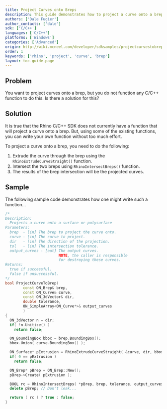 ```yaml
---
title: Project Curves onto Breps
description: This guide demonstrates how to project a curve onto a brep using C/C++.
authors: ['Dale Fugier']
author_contacts: ['dale']
sdk: ['C/C++']
languages: ['C/C++']
platforms: ['Windows']
categories: ['Advanced']
origin: http://wiki.mcneel.com/developer/sdksamples/projectcurvestobrep
order: 1
keywords: ['rhino', 'project', 'curve', 'brep']
layout: toc-guide-page
---
```


 
## Problem

You want to project curves onto a brep, but you do not function any C/C++ function to do this.  Is there a solution for this?

## Solution

It is true that the Rhino C/C++ SDK does not currently have a function that will project a curve onto a brep. But, using some of the existing functions, you can write your own function without too much effort.

To project a curve onto a brep, you need to do the following:

1. Extrude the curve through the brep using the `RhinoExtrudeCurveStraight()` function.
1. Intersect the two breps using `RhinoIntersectBreps()` function.
1. The results of the brep intersection will be the projected curves.

## Sample

The following sample code demonstrates how one might write such a function...

```cpp
/*
Description:
  Projects a curve onto a surface or polysurface
Parameters:
  brep  - [in] The brep to project the curve onto.
  curve - [in] The curve to project.
  dir   - [in] The direction of the projection.
  tol   - [in] The intersection tolerance.
  output_curves - [out] The output curves.
                        NOTE, the caller is responsible
                        for destroying these curves.
Returns:
  true if successful.
  false if unsuccessful.
*/
bool ProjectCurveToBrep(
        const ON_Brep& brep,
        const ON_Curve& curve,
        const ON_3dVector& dir,
        double tolerance,
        ON_SimpleArray<ON_Curve*>& output_curves
        )
{
  ON_3dVector n = dir;
  if( !n.Unitize() )
    return false;

  ON_BoundingBox bbox = brep.BoundingBox();
  bbox.Union( curve.BoundingBox() );

  ON_Surface* pExtrusion = RhinoExtrudeCurveStraight( &curve, dir, bbox.Diagonal().Length() );
  if( 0 == pExtrusion )
    return false;

  ON_Brep* pBrep = ON_Brep::New();
  pBrep->Create( pExtrusion );

  BOOL rc = RhinoIntersectBreps( *pBrep, brep, tolerance, output_curves );
  delete pBrep; // Don't leak...

  return ( rc ) ? true : false;
}
```
